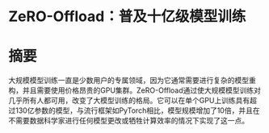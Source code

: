 # ZeRO-Offload：普及十亿级模型训练

# 摘要
大规模模型训练一直是少数用户的专属领域，因为它通常需要进行复杂的模型重构，并且需要使用价格昂贵的GPU集群。ZeRO-Offload通过使大规模模型训练对几乎所有人都可用，改变了大模型训练的格局。它可以在单个GPU上训练具有超过130亿参数的模型，与流行框架如PyTorch相比，模型规模增加了10倍，并且在不需要数据科学家进行任何模型更改或牺牲计算效率的情况下实现了这一点。<br>
